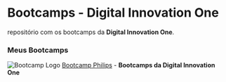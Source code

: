 # Bootcamps - Digital Innovation One

repositório com os bootcamps da **Digital Innovation One**.

### Meus Bootcamps
![Bootcamp Logo](imagens/imagem-philips-fullstack-developer-you-are-you-diversidade.png "Logo") [Bootcamp Philips](https://github.com/artstar10/Dio/tree/master/philips)  - **Bootcamps da Digital Innovation One**


